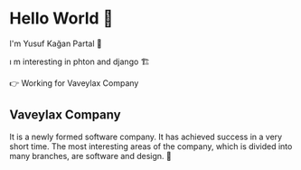 # Hello World :dart:	
I'm Yusuf Kağan Partal :rocket:	

ı m interesting in phton and django :building_construction: 

:point_right: Working for Vaveylax Company

## Vaveylax Company

It is a newly formed software company. It has achieved success in a very short time. The most interesting areas of the company, which is divided into many branches, are software and design. :clap:






